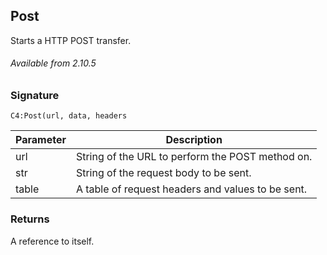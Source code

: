 ## Post

Starts a HTTP POST transfer.

###### Available from 2.10.5


### Signature

`C4:Post(url, data, headers `


| Parameter | Description |
| --- | --- | 
| url | String of the URL to perform the POST method on. |
| str | String of the request body to be sent. |
| table | A table of request headers and values to be sent. |


### Returns

A reference to itself.
